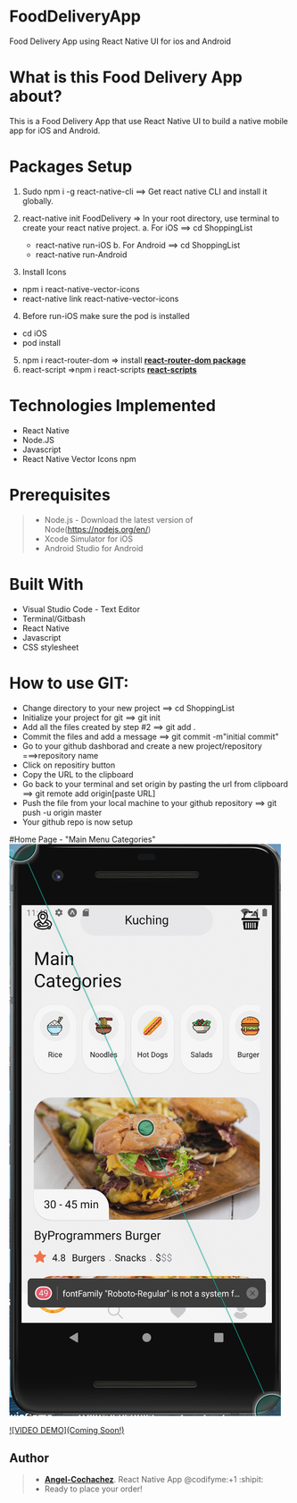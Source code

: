 # FoodDeliveryApp
Food Delivery App using React Native UI for ios and Android

# What is this Food Delivery App about?
This is a Food Delivery App that use React Native UI to build a native mobile app for iOS and Android.
# Packages Setup
1. Sudo npm i -g react-native-cli ==> Get react native CLI and install it globally.
2. react-native init FoodDelivery => In your root directory, use terminal to create your react native project.
  a. For iOS ==> cd ShoppingList
    * react-native run-iOS
  b. For Android ==> cd ShoppingList
    * react-native run-Android
    
3. Install Icons
  * npm i react-native-vector-icons
  * react-native link react-native-vector-icons
4. Before run-iOS make sure the pod is installed
  * cd iOS
  * pod install
    
5. npm i react-router-dom => install **[react-router-dom package](https://www.npmjs.com/package/dotenv)**
6. react-script =>npm i react-scripts **[react-scripts](https://www.npmjs.com/package/react-scripts)**
 
# Technologies Implemented

- React Native
- Node.JS
- Javascript
- React Native Vector Icons npm

# Prerequisites

>- Node.js - Download the latest version of Node(https://nodejs.org/en/)
>- Xcode Simulator for iOS
>- Android Studio for Android 

# Built With

- Visual Studio Code - Text Editor
- Terminal/Gitbash
- React Native
- Javascript
- CSS stylesheet

# How to use GIT:
* Change directory to your new project ==> cd ShoppingList
* Initialize your project for git ==> git init
* Add all the files created by step #2 ==> git add .
* Commit the files and add a message ==> git commit -m"initial commit"
* Go to your github dashborad and create a new project/repository ===>repository name 
* Click on repositiry button
* Copy the URL to the clipboard
* Go back to your terminal and set origin by pasting the url from clipboard ==> git remote add origin[paste URL]
* Push the file from your local machine to your github repository ==> git push -u origin master
* Your github repo is now setup

#Home Page - "Main Menu Categories"
![terminal food delivery categories](assets/images/fda.jpg)


[![VIDEO DEMO](Coming Soon!)]()


## Author

>-  **[Angel-Cochachez](https://github.com/codifyme/FoodDeliveryApp)**. React Native App
@codifyme:+1 :shipit:
>- Ready to place your order!
